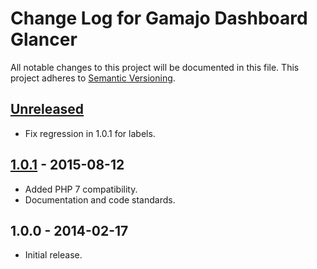 # Change Log for Gamajo Dashboard Glancer

All notable changes to this project will be documented in this file.
This project adheres to [Semantic Versioning](http://semver.org/).

## [Unreleased][unreleased]

- Fix regression in 1.0.1 for labels.

## [1.0.1] - 2015-08-12

- Added PHP 7 compatibility.
- Documentation and code standards.

## 1.0.0 - 2014-02-17

- Initial release.

[unreleased]: https://github.com/GaryJones/Gamajo-Dashboard-Glancer/compare/1.0.0...HEAD
[1.0.1]: https://github.com/GaryJones/Gamajo-Dashboard-Glancer/compare/1.0.0...1.0.1
